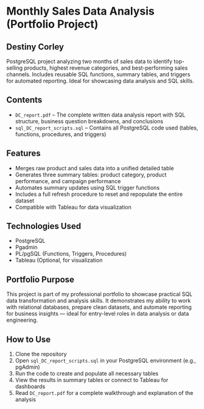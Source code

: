 # Monthly Sales Data Analysis (Portfolio Project)
## Destiny Corley
PostgreSQL project analyzing two months of sales data to identify top-selling products, highest revenue categories, and best-performing sales channels. Includes reusable SQL functions, summary tables, and triggers for automated reporting. Ideal for showcasing data analysis and SQL skills.

## Contents
- `DC_report.pdf` – The complete written data analysis report with SQL structure, business question breakdowns, and conclusions  
- `sql_DC_report_scripts.sql` – Contains all PostgreSQL code used (tables, functions, procedures, and triggers)

## Features
- Merges raw product and sales data into a unified detailed table  
- Generates three summary tables: product category, product performance, and campaign performance  
- Automates summary updates using SQL trigger functions  
- Includes a full refresh procedure to reset and repopulate the entire dataset  
- Compatible with Tableau for data visualization

## Technologies Used
- PostgreSQL
- Pgadmin
- PL/pgSQL (Functions, Triggers, Procedures)  
- Tableau (Optional, for visualization

## Portfolio Purpose
This project is part of my professional portfolio to showcase practical SQL data transformation and analysis skills. It demonstrates my ability to work with relational databases, prepare clean datasets, and automate reporting for business insights — ideal for entry-level roles in data analysis or data engineering.

## How to Use
1. Clone the repository  
2. Open `sql_DC_report_scripts.sql` in your PostgreSQL environment (e.g., pgAdmin)  
3. Run the code to create and populate all necessary tables  
4. View the results in summary tables or connect to Tableau for dashboards  
5. Read `DC_report.pdf` for a complete walkthrough and explanation of the analysis  
